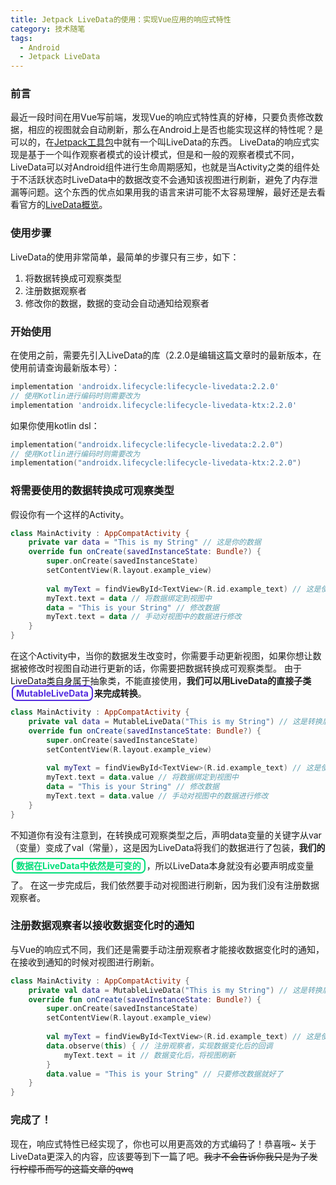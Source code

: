 ```yaml
---
title: Jetpack LiveData的使用：实现Vue应用的响应式特性
category: 技术随笔
tags:
  - Android
  - Jetpack LiveData
---
```


### 前言
最近一段时间在用Vue写前端，发现Vue的响应式特性真的好棒，只要负责修改数据，相应的视图就会自动刷新，那么在Android上是否也能实现这样的特性呢？是可以的，在[Jetpack工具包](https://developer.android.google.cn/jetpack?hl=zh-cn)中就有一个叫LiveData的东西。
LiveData的响应式实现是基于一个叫作观察者模式的设计模式，但是和一般的观察者模式不同，LiveData可以对Android组件进行生命周期感知，也就是当Activity之类的组件处于不活跃状态时LiveData中的数据改变不会通知该视图进行刷新，避免了内存泄漏等问题。这个东西的优点如果用我的语言来讲可能不太容易理解，最好还是去看看官方的[LiveData概览](https://developer.android.google.cn/topic/libraries/architecture/livedata?hl=zh-cn)。

<!--more-->

### 使用步骤
LiveData的使用非常简单，最简单的步骤只有三步，如下：
1. 将数据转换成可观察类型
2. 注册数据观察者
3. 修改你的数据，数据的变动会自动通知给观察者
### 开始使用
在使用之前，需要先引入LiveData的库（2.2.0是编辑这篇文章时的最新版本，在使用前请查询最新版本号）：
```groovy
implementation 'androidx.lifecycle:lifecycle-livedata:2.2.0'
// 使用Kotlin进行编码时则需要改为
implementation 'androidx.lifecycle:lifecycle-livedata-ktx:2.2.0'
```
如果你使用kotlin dsl：
```kotlin
implementation("androidx.lifecycle:lifecycle-livedata:2.2.0")
// 使用Kotlin进行编码时则需要改为
implementation("androidx.lifecycle:lifecycle-livedata-ktx:2.2.0")
```
### 将需要使用的数据转换成可观察类型
假设你有一个这样的Activity。
```kotlin
class MainActivity : AppCompatActivity {
    private var data = "This is my String" // 这是你的数据
    override fun onCreate(savedInstanceState: Bundle?) {
        super.onCreate(savedInstanceState)
        setContentView(R.layout.example_view)
        
        val myText = findViewById<TextView>(R.id.example_text) // 这是使用到数据的视图
        myText.text = data // 将数据绑定到视图中
        data = "This is your String" // 修改数据
        myText.text = data // 手动对视图中的数据进行修改
    }
}
```
在这个Activity中，当你的数据发生改变时，你需要手动更新视图，如果你想让数据被修改时视图自动进行更新的话，你需要把数据转换成可观察类型。
由于LiveData类自身属于抽象类，不能直接使用，**我们可以用LiveData的直接子类<span style="border:solid #542de0 2px;border-radius:8px;padding:2px 5px;margin:2px;color:#542de0">MutableLiveData</span>来完成转换**。
```kotlin
class MainActivity : AppCompatActivity {
    private val data = MutableLiveData("This is my String") // 这是转换后的可观察类型数据
    override fun onCreate(savedInstanceState: Bundle?) {
        super.onCreate(savedInstanceState)
        setContentView(R.layout.example_view)
        
        val myText = findViewById<TextView>(R.id.example_text) // 这是使用到数据的视图
        myText.text = data.value // 将数据绑定到视图中
        data = "This is your String" // 修改数据
        myText.text = data.value // 手动对视图中的数据进行修改
    }
}
```
不知道你有没有注意到，在转换成可观察类型之后，声明data变量的关键字从var（变量）变成了val（常量），这是因为LiveData将我们的数据进行了包装，**我们的<span style="border:solid rgb(0, 222, 122) 2px;border-radius:8px;padding:2px 5px;line-height:40px;margin:2px;color:rgb(0, 222, 122)">数据在LiveData中依然是可变的</span>**，所以LiveData本身就没有必要声明成变量了。
在这一步完成后，我们依然要手动对视图进行刷新，因为我们没有注册数据观察者。
### 注册数据观察者以接收数据变化时的通知
与Vue的响应式不同，我们还是需要手动注册观察者才能接收数据变化时的通知，在接收到通知的时候对视图进行刷新。
```kotlin
class MainActivity : AppCompatActivity {
    private val data = MutableLiveData("This is my String") // 这是转换后的可观察类型数据
    override fun onCreate(savedInstanceState: Bundle?) {
        super.onCreate(savedInstanceState)
        setContentView(R.layout.example_view)
        
        val myText = findViewById<TextView>(R.id.example_text) // 这是使用到数据的视图
        data.observe(this) { // 注册观察者，实现数据变化后的回调
            myText.text = it // 数据变化后，将视图刷新
        }
        data.value = "This is your String" // 只要修改数据就好了
    }
}
```
### 完成了！
现在，响应式特性已经实现了，你也可以用更高效的方式编码了！恭喜哦~
关于LiveData更深入的内容，应该要等到下一篇了吧。~~我才不会告诉你我只是为了发行柠檬币而写的这篇文章的qwq~~
